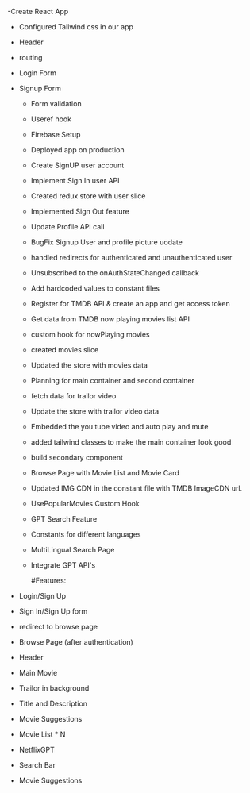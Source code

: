 -Create React App

- Configured Tailwind css in our app
- Header
- routing
- Login Form
- Signup Form

  - Form validation
  - Useref hook
  - Firebase Setup
  - Deployed app on production
  - Create SignUP user account
  - Implement Sign In user API
  - Created redux store with user slice
  - Implemented Sign Out feature
  - Update Profile API call
  - BugFix Signup User and profile picture uodate
  - handled redirects for authenticated and unauthenticated user
  - Unsubscribed to the onAuthStateChanged callback
  - Add hardcoded values to constant files
  - Register for TMDB API & create an app and get access token
  - Get data from TMDB now playing movies list API
  - custom hook for nowPlaying movies
  - created movies slice
  - Updated the store with movies data
  - Planning for main container and second container
  - fetch data for trailor video
  - Update the store with trailor video data
  - Embedded the you tube video and auto play and mute
  - added tailwind classes to make the main container look good
  - build secondary component
  - Browse Page with Movie List and Movie Card
  - Updated IMG CDN in the constant file with TMDB ImageCDN url.
  - UsePopularMovies Custom Hook
  - GPT Search Feature
  - Constants for different languages
  - MultiLingual Search Page
  - Integrate GPT API's

    #Features:

- Login/Sign Up
- Sign In/Sign Up form
- redirect to browse page
- Browse Page (after authentication)
- Header
- Main Movie
- Trailor in background
- Title and Description
- Movie Suggestions
- Movie List \* N
- NetflixGPT
- Search Bar
- Movie Suggestions
